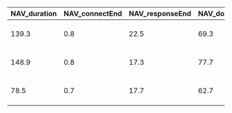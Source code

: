 NAV_duration | NAV_connectEnd | NAV_responseEnd | NAV_domContentLoadedEventEnd | NAV_domComplete | FP_startTime | LogFileTime
---|---|---|---|---|---|---
139.3 | 0.8 | 22.5 | 69.3 | 138.5 | 72.7 | 03-11-2019-03-35-44
148.9 | 0.8 | 17.3 | 77.7 | 148.3 | 81.4 | 03-11-2019-03-36-10
78.5 | 0.7 | 17.7 | 62.7 | 77.0 | 64.8 | 03-11-2019-03-36-22


